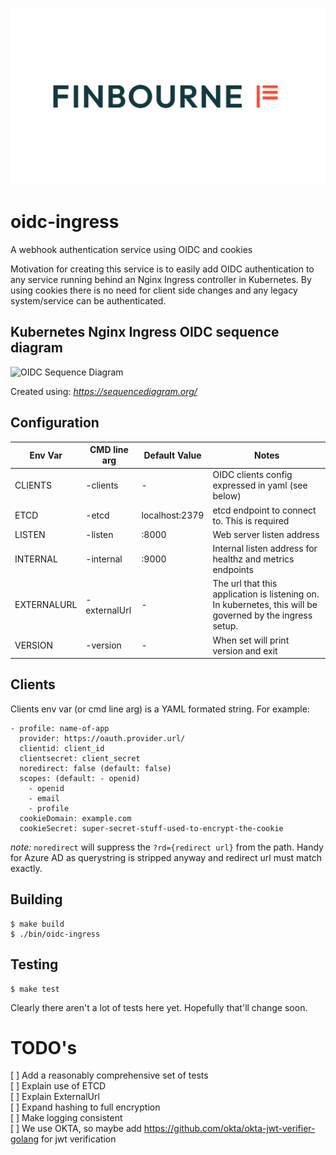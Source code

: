 ![LUSID_by_Finbourne](./resources/Finbourne_Logo_Teal.svg)

# oidc-ingress

A webhook authentication service using OIDC and cookies

Motivation for creating this service is to easily add OIDC authentication to any
service running behind an Nginx Ingress controller in Kubernetes.  By using cookies
there is no need for client side changes and any legacy system/service can be authenticated.

## Kubernetes Nginx Ingress OIDC sequence diagram

![OIDC Sequence Diagram](/images/sequence.png?raw=true "OIDC Sequence Diagram")

Created using: *https://sequencediagram.org/*

## Configuration

| Env Var  | CMD line arg | Default Value | Notes |
|----------|--------------|---------------|-------|
| CLIENTS  | -clients     | -             | OIDC clients config expressed in yaml (see below) |
| ETCD     | -etcd        | localhost:2379 | etcd endpoint to connect to.  This is required |
| LISTEN   | -listen      | :8000         | Web server listen address |
| INTERNAL | -internal    | :9000         | Internal listen address for healthz and metrics endpoints |
| EXTERNALURL | -externalUrl | -          | The url that this application is listening on.  In kubernetes, this will be governed by the ingress setup. |
| VERSION  | -version     | -             | When set will print version and exit |

## Clients

Clients env var (or cmd line arg) is a YAML formated string.  For example:
```
- profile: name-of-app
  provider: https://oauth.provider.url/
  clientid: client_id
  clientsecret: client_secret
  noredirect: false (default: false)
  scopes: (default: - openid)
    - openid
    - email
    - profile
  cookieDomain: example.com
  cookieSecret: super-secret-stuff-used-to-encrypt-the-cookie
```

*note:* `noredirect` will suppress the `?rd={redirect url}` from the path.  Handy for Azure AD as querystring is stripped anyway and redirect url must match exactly.

## Building

```console
$ make build
$ ./bin/oidc-ingress
```

## Testing

```
$ make test
```
Clearly there aren't a lot of tests here yet.  Hopefully that'll change soon.

# TODO's
[ ] Add a reasonably comprehensive set of tests  
[ ] Explain use of ETCD  
[ ] Explain ExternalUrl  
[ ] Expand hashing to full encryption  
[ ] Make logging consistent  
[ ] We use OKTA, so maybe add https://github.com/okta/okta-jwt-verifier-golang for jwt verification  